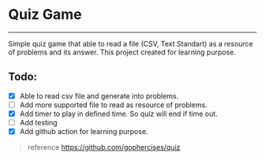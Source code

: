 # Quiz Game
---

Simple quiz game that able to read a file (CSV, Text Standart) as a resource of problems and its answer.
This project created for learning purpose. 

## Todo:

- [x] Able to read csv file and generate into problems.
- [ ] Add more supported file to read as resource of problems.
- [x] Add timer to play in defined time. So quiz will end if time out.
- [ ] Add testing
- [x] Add github action for learning purpose.

> reference https://github.com/gophercises/quiz
